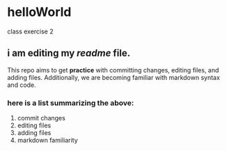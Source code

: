 # helloWorld
class exercise 2

## i am editing my _readme_ file.
This repo aims to get **practice** with committing changes, editing files, and adding files. Additionally, we are becoming familiar with markdown syntax and code. 
### here is a list summarizing the above: 
1. commit changes
2. editing files
3. adding files
4. markdown familiarity 
